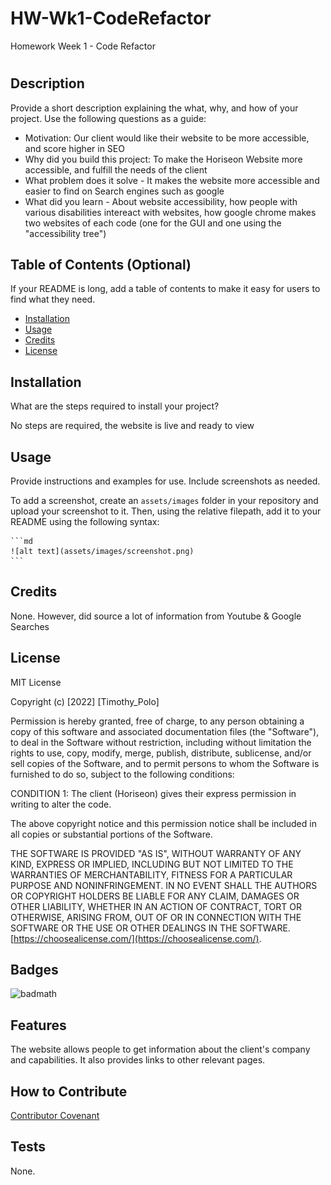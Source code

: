 # HW-Wk1-CodeRefactor
Homework Week 1 - Code Refactor
# <Horiseon-Code-Refactor-2022>

## Description

Provide a short description explaining the what, why, and how of your project. Use the following questions as a guide:

- Motivation: Our client would like their website to be more accessible, and score higher in SEO
- Why did you build this project: To make the Horiseon Website more accessible, and fulfill the needs of the client
- What problem does it solve - It makes the website more accessible and easier to find on Search engines such as google
- What did you learn - About website accessibility, how people with various disabilities intereact with websites, how google chrome makes two websites of each code (one for the GUI and one using the "accessibility tree")

## Table of Contents (Optional)

If your README is long, add a table of contents to make it easy for users to find what they need.

- [Installation](#installation)
- [Usage](#usage)
- [Credits](#credits)
- [License](#license)

## Installation

What are the steps required to install your project? 

No steps are required, the website is live and ready to view

## Usage

Provide instructions and examples for use. Include screenshots as needed.

To add a screenshot, create an `assets/images` folder in your repository and upload your screenshot to it. Then, using the relative filepath, add it to your README using the following syntax:

    ```md
    ![alt text](assets/images/screenshot.png)
    ```

## Credits

None. However, did source a lot of information from Youtube & Google Searches

## License

MIT License

Copyright (c) [2022] [Timothy_Polo]

Permission is hereby granted, free of charge, to any person obtaining a copy
of this software and associated documentation files (the "Software"), to deal
in the Software without restriction, including without limitation the rights
to use, copy, modify, merge, publish, distribute, sublicense, and/or sell
copies of the Software, and to permit persons to whom the Software is
furnished to do so, subject to the following conditions:

CONDITION 1: The client (Horiseon) gives their express permission in writing to alter the code.

The above copyright notice and this permission notice shall be included in all
copies or substantial portions of the Software.

THE SOFTWARE IS PROVIDED "AS IS", WITHOUT WARRANTY OF ANY KIND, EXPRESS OR
IMPLIED, INCLUDING BUT NOT LIMITED TO THE WARRANTIES OF MERCHANTABILITY,
FITNESS FOR A PARTICULAR PURPOSE AND NONINFRINGEMENT. IN NO EVENT SHALL THE
AUTHORS OR COPYRIGHT HOLDERS BE LIABLE FOR ANY CLAIM, DAMAGES OR OTHER
LIABILITY, WHETHER IN AN ACTION OF CONTRACT, TORT OR OTHERWISE, ARISING FROM,
OUT OF OR IN CONNECTION WITH THE SOFTWARE OR THE USE OR OTHER DEALINGS IN THE
SOFTWARE. [https://choosealicense.com/](https://choosealicense.com/).



## Badges

![badmath](https://img.shields.io/github/languages/top/lernantino/badmath)


## Features

The website allows people to get information about the client's company and capabilities. It also provides links to other relevant pages.

## How to Contribute

[Contributor Covenant](https://www.contributor-covenant.org/) 

## Tests

None.
